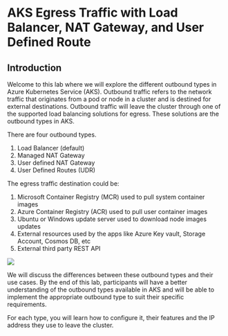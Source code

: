 # AKS Egress Traffic with Load Balancer, NAT Gateway, and User Defined Route

## Introduction

Welcome to this lab where we will explore the different outbound types in Azure Kubernetes Service (AKS).
Outbound traffic refers to the network traffic that originates from a pod or node in a cluster and is destined for external destinations.
Outbound traffic will leave the cluster through one of the supported load balancing solutions for egress. 
These solutions are the outbound types in AKS.

There are four outbound types.  
1. Load Balancer (default)  
2. Managed NAT Gateway  
3. User defined NAT Gateway  
4. User Defined Routes (UDR)  

The egress traffic destination could be:  
1. Microsoft Container Registry (MCR) used to pull system container images  
2. Azure Container Registry (ACR) used to pull user container images  
3. Ubuntu or Windows update server used to download node images updates  
4. External resources used by the apps like Azure Key vault, Storage Account, Cosmos DB, etc  
5. External third party REST API  

![](images/65_aks_egress_lb_natgw_udr__architecture.png)

We will discuss the differences between these outbound types and their use cases.
By the end of this lab, participants will have a better understanding of the outbound types available in AKS and will be able to implement the appropriate outbound type to suit their specific requirements.

For each type, you will learn how to configure it, their features and the IP address they use to leave the cluster.


